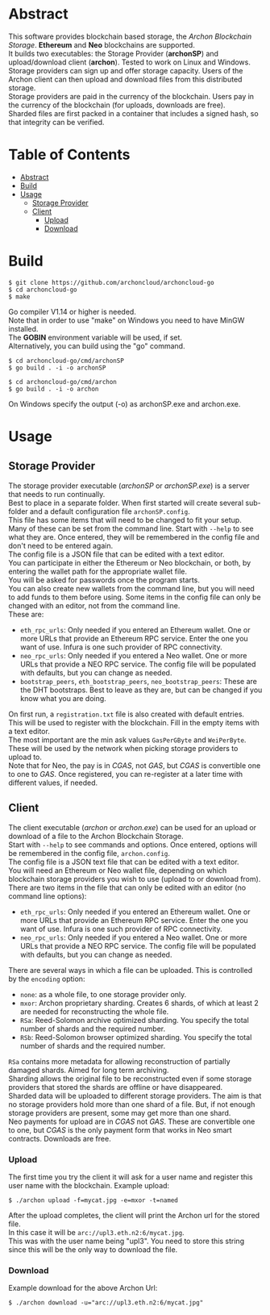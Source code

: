 # Abstract

This software provides blockchain based storage, the *Archon Blockchain Storage*. **Ethereum** and **Neo** blockchains are supported.  
It builds two executables: the Storage Provider (**archonSP**) and upload/download client (**archon**). Tested to work on Linux and Windows.  
Storage providers can sign up and offer storage capacity. Users of the Archon client can then upload and download files from this distributed storage.  
Storage providers are paid in the currency of the blockchain. Users pay in the currency of the blockchain (for uploads, downloads are free).  
Sharded files are first packed in a container that includes a signed hash, so that integrity can be verified.

# Table of Contents
<!--ts-->
   * [Abstract](#abstract)
   * [Build](#build)
   * [Usage](#usage)
      * [Storage Provider](#storage-provider)
      * [Client](#client)
         * [Upload](#upload)
         * [Download](#download)
<!--te-->

# Build

    $ git clone https://github.com/archoncloud/archoncloud-go
    $ cd archoncloud-go
    $ make

Go compiler V1.14 or higher is needed.  
Note that in order to use "make" on Windows you need to have MinGW installed.  
The **GOBIN** environment variable will be used, if set.  
Alternatively, you can build using the "go" command.  

    $ cd archoncloud-go/cmd/archonSP
    $ go build . -i -o archonSP
    
    $ cd archoncloud-go/cmd/archon
    $ go build . -i -o archon

On Windows specify the output (-o) as archonSP.exe and archon.exe.  

# Usage
## Storage Provider

The storage provider executable (*archonSP* or *archonSP.exe*) is a server that needs to run continually.  
Best to place in a separate folder. When first started will create several sub-folder and a default configuration file `archonSP.config`.  
This file has some items that will need to be changed to fit your setup.  
Many of these can be set from the command line. Start with `--help` to see what they are. Once entered, they will be remembered in the config file and don't need to be entered again.  
The config file is a JSON file that can be edited with a text editor.  
You can participate in either the Ethereum or Neo blockchain, or both, by entering the wallet path for the appropriate wallet file.  
You will be asked for passwords once the program starts.  
You can also create new wallets from the command line, but you will need to add funds to them before using.
Some items in the config file can only be changed with an editor, not from the command line.  
These are:  
- `eth_rpc_urls`: Only needed if you entered an Ethereum wallet. One or more URLs that provide an Ethereum RPC service. Enter the one you want of use. Infura is one such provider of RPC connectivity.  
- `neo_rpc_urls`:  Only needed if you entered a Neo wallet. One or more URLs that provide a NEO RPC service. The config file will be populated with defaults, but you can change as needed.  
- `bootstrap_peers`, `eth_bootstrap_peers`, `neo_bootstrap_peers`: These are the DHT bootstraps. Best to leave as they are, but can be changed if you know what you are doing.  

On first run, a `registration.txt` file is also created with default entries.  
This will be used to register with the blockchain. Fill in the empty items with a text editor.  
The most important are the min ask values `GasPerGByte` and `WeiPerByte`. These will be used by the network when picking storage providers to upload to.  
Note that for Neo, the pay is in *CGAS*, not *GAS*, but *CGAS* is convertible one to one to *GAS*.
Once registered, you can re-register at a later time with different values, if needed.

## Client

The client executable (*archon* or *archon.exe*) can be used for an upload or download of a file to the Archon Blockchain Storage.  
Start with `--help` to see commands and options.
Once entered, options will be remembered in the config file, `archon.config`.  
The config file is a JSON text file that can be edited with a text editor.  
You will need an Ethereum or Neo wallet file, depending on which blockchain storage providers you wish to use (upload to or download from).
There are two items in the file that can only be edited with an editor (no command line options):  
- `eth_rpc_urls`: Only needed if you entered an Ethereum wallet. One or more URLs that provide an Ethereum RPC service. Enter the one you want of use. Infura is one such provider of RPC connectivity.  
- `neo_rpc_urls`:  Only needed if you entered a Neo wallet. One or more URLs that provide a NEO RPC service. The config file will be populated with defaults, but you can change as needed.  

There are several ways in which a file can be uploaded. This is controlled by the `encoding` option:
- `none`: as a whole file, to one storage provider only.
- `mxor`: Archon proprietary sharding. Creates 6 shards, of which at least 2 are needed for reconstructing the whole file.  
- `RSa`: Reed-Solomon archive optimized sharding. You specify the total number of shards and the required number.  
- `RSb`: Reed-Solomon browser optimized sharding. You specify the total number of shards and the required number.

`RSa` contains more metadata for allowing reconstruction of partially damaged shards. Aimed for long term archiving.  
Sharding allows the original file to be reconstructed even if some storage providers that stored the shards are offline or have disappeared.  
Sharded data will be uploaded to different storage providers. The aim is that no storage providers hold more than one shard of a file. But, if not enough storage providers are present, some may get more than one shard.  
Neo payments for upload are in *CGAS* not *GAS*. These are convertible one to one, but *CGAS* is the only payment form that works in Neo smart contracts. Downloads are free.  

### Upload
The first time you try the client it will ask for a user name and register this user name with the blockchain.
Example upload:  

    $ ./archon upload -f=mycat.jpg -e=mxor -t=named
    
After the upload completes, the client will print the Archon url for the stored file.   
In this case it will be `arc://upl3.eth.n2:6/mycat.jpg`.  
This was with the user name being "upl3". You need to store this string since this will be the only way to download the file.

### Download
Example download for the above Archon Url:  

    $ ./archon download -u="arc://upl3.eth.n2:6/mycat.jpg"
